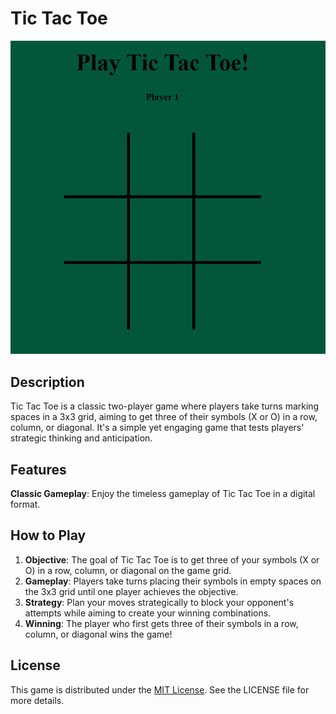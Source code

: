 # Tic Tac Toe

![Game Screenshot](./assets/images/game_screenshot.png)

## Description

Tic Tac Toe is a classic two-player game where players take turns marking spaces in a 3x3 grid, aiming to get three of their symbols (X or O) in a row, column, or diagonal. It's a simple yet engaging game that tests players' strategic thinking and anticipation.

## Features

**Classic Gameplay**: Enjoy the timeless gameplay of Tic Tac Toe in a digital format.

## How to Play

1. **Objective**: The goal of Tic Tac Toe is to get three of your symbols (X or O) in a row, column, or diagonal on the game grid.
2. **Gameplay**: Players take turns placing their symbols in empty spaces on the 3x3 grid until one player achieves the objective.
3. **Strategy**: Plan your moves strategically to block your opponent's attempts while aiming to create your winning combinations.
4. **Winning**: The player who first gets three of their symbols in a row, column, or diagonal wins the game!

## License

This game is distributed under the [MIT License](https://opensource.org/licenses/MIT). See the LICENSE file for more details.
